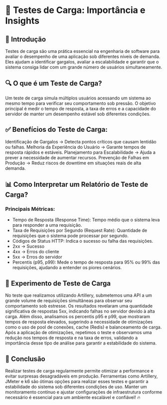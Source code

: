 
# 📌 Testes de Carga: Importância e Insights

  

## 🚀 Introdução

Testes de carga são uma prática essencial na engenharia de software para avaliar o desempenho de uma aplicação sob diferentes níveis de demanda. Eles ajudam a identificar gargalos, avaliar a escalabilidade e garantir que o sistema consiga lidar com um grande número de usuários simultaneamente.  

## 🔍 O que é um Teste de Carga?

Um teste de carga simula múltiplos usuários acessando um sistema ao mesmo tempo para verificar seu comportamento sob pressão. O objetivo principal é medir o tempo de resposta, a taxa de erros e a capacidade do servidor de manter um desempenho estável sob diferentes condições.

## ✅ Benefícios do Teste de Carga:

Identificação de Gargalos → Detecta pontos críticos que causam lentidão ou falhas.
Melhoria da Experiência do Usuário → Garante tempos de resposta rápidos e estáveis.
Planejamento para Escalabilidade → Ajuda a prever a necessidade de aumentar recursos.
Prevenção de Falhas em Produção → Reduz riscos de downtime em situações reais de alta demanda.

## 📊 Como Interpretar um Relatório de Teste de Carga?

### Principais Métricas:
- Tempo de Resposta (Response Time): Tempo médio que o sistema leva para responder a uma requisição.
- Taxa de Requisições por Segundo (Request Rate): Quantidade de requisições que o sistema pode processar por segundo.
- Códigos de Status HTTP: Indica o sucesso ou falha das requisições.
- 2xx → Sucesso
- 4xx → Erros do cliente
- 5xx → Erros do servidor
- Percentis (p95, p99): Mede o tempo de resposta para 95% ou 99% das requisições, ajudando a entender os piores cenários.

## 📌 Experimento de Teste de Carga

No teste que realizamos utilizando Artillery, submetemos uma API a um grande volume de requisições simultâneas para observar seu comportamento sob estresse. Os resultados revelaram uma quantidade significativa de respostas 5xx, indicando falhas no servidor devido à alta carga. Além disso, analisamos os percentis p95 e p99, que mostraram tempos de resposta elevados, sugerindo a necessidade de otimizações como o uso de pool de conexões, cache (Redis) e balanceamento de carga.
Após a aplicação de otimizações, repetimos o teste e observamos uma redução nos tempos de resposta e na taxa de erros, validando a importância desse tipo de análise para garantir a estabilidade do sistema.

## 🚀 Conclusão

Realizar testes de carga regularmente permite otimizar a performance e evitar surpresas desagradáveis em produção. Ferramentas como Artillery, JMeter e k6 são ótimas opções para realizar esses testes e garantir a estabilidade do sistema sob diferentes condições de uso.
Manter um monitoramento contínuo e ajustar configurações de infraestrutura conforme necessário é essencial para um ambiente escalável e confiável! 🔥